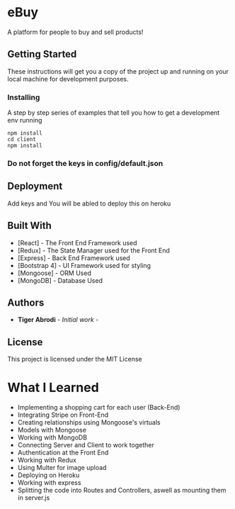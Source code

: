 # eBuy

A platform for people to buy and sell products!

## Getting Started

These instructions will get you a copy of the project up and running on your local machine for development purposes.

### Installing

A step by step series of examples that tell you how to get a development env running

```
npm install
cd client
npm install
```
### Do not forget the keys in config/default.json

## Deployment

Add keys and You will be abled to deploy this on heroku

## Built With

* [React] - The Front End Framework used
* [Redux] - The State Manager used for the Front End
* [Express] - Back End Framework used
* [Bootstrap 4] - UI Framework used for styling
* [Mongoose] - ORM Used
* [MongoDB] - Database Used


## Authors

* **Tiger Abrodi** - *Initial work* - 

## License

This project is licensed under the MIT License 

# What I Learned
- Implementing a shopping cart for each user (Back-End)
- Integrating Stripe on Front-End
- Creating relationships using Mongoose's virtuals
- Models with Mongoose
- Working with MongoDB
- Connecting Server and Client to work together
- Authentication at the Front End
- Working with Redux
- Using Multer for image upload
- Deploying on Heroku
- Working with express
- Splitting the code into Routes and Controllers, aswell as mounting them in server.js
